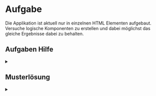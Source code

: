 # Aufgabe

Die Applikation ist aktuell nur in einzelnen HTML Elementen aufgebaut. Versuche logische Komponenten zu erstellen und
dabei möglichst das gleiche Ergebnisse dabei zu behalten.

## Aufgaben Hilfe

<details>
  <summary></summary>

</details>

## Musterlösung

<details>
  <summary></summary>

</details>
